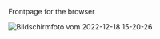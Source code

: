 Frontpage for the browser


![Bildschirmfoto vom 2022-12-18 15-20-26](https://user-images.githubusercontent.com/84669111/208303542-f77916a9-58d6-4e16-89d5-634b03c7158c.png)

